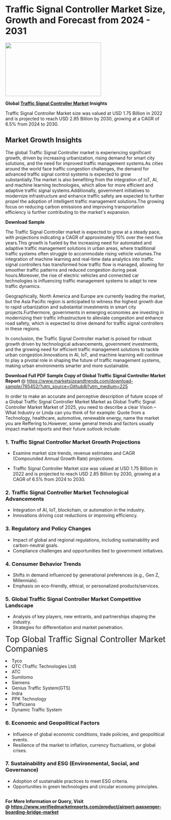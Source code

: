 <H1>Traffic Signal Controller Market Size, Growth and Forecast from 2024 - 2031</H1><img class="aligncenter size-medium wp-image-584254" src="https://thirdeyenews.in/wp-content/uploads/2024/09/Global-Market-Research-300x168.jpeg" alt="" width="300" height="168" /><p><strong>Global&nbsp;<a href="https://www.marketsizeandtrends.com/download-sample/765452/?utm_source=Github8j?utm_medium=225">Traffic Signal Controller Market</a> Insights</strong></p><p>Traffic Signal Controller Market size was valued at USD 1.75 Billion in 2022 and is projected to reach USD 2.85 Billion by 2030, growing at a CAGR of 6.5% from 2024 to 2030.</p><p><h2>Market Growth Insights</h2> <p>The global Traffic Signal Controller market is experiencing significant growth, driven by increasing urbanization, rising demand for smart city solutions, and the need for improved traffic management systems.As cities around the world face traffic congestion challenges, the demand for advanced traffic signal control systems is expected to grow substantially.The market is also benefiting from the integration of IoT, AI, and machine learning technologies, which allow for more efficient and adaptive traffic signal systems.Additionally, government initiatives to modernize infrastructure and enhance traffic safety are expected to further propel the adoption of intelligent traffic management solutions.The growing focus on reducing carbon emissions and improving transportation efficiency is further contributing to the market's expansion.</p> <p><strong>Download Sample</strong></p> <p>The Traffic Signal Controller market is expected to grow at a steady pace, with projections indicating a CAGR of approximately 10% over the next five years.This growth is fueled by the increasing need for automated and adaptive traffic management solutions in urban areas, where traditional traffic systems often struggle to accommodate rising vehicle volumes.The integration of machine learning and real-time data analytics into traffic signal controllers has transformed how traffic flow is managed, allowing for smoother traffic patterns and reduced congestion during peak hours.Moreover, the rise of electric vehicles and connected car technologies is influencing traffic management systems to adapt to new traffic dynamics.</p> <p>Geographically, North America and Europe are currently leading the market, but the Asia Pacific region is anticipated to witness the highest growth due to rapid urbanization and substantial investments in smart city projects.Furthermore, governments in emerging economies are investing in modernizing their traffic infrastructure to alleviate congestion and enhance road safety, which is expected to drive demand for traffic signal controllers in these regions.</p> <p>In conclusion, the Traffic Signal Controller market is poised for robust growth driven by technological advancements, government investments, and the growing need for efficient traffic management solutions to tackle urban congestion.Innovations in AI, IoT, and machine learning will continue to play a pivotal role in shaping the future of traffic management systems, making urban environments smarter and more sustainable.</p> <p><span class=""><strong>Download Full PDF Sample Copy of Global Traffic Signal Controller Market Report</strong> @ <a href="https://www.marketsizeandtrends.com/download-sample/765452/?utm_source=Github8j?utm_medium=225" target="_blank">https://www.marketsizeandtrends.com/download-sample/765452/?utm_source=Github8j?utm_medium=225</a></span></p><p>In order to make an accurate and perceptive description of future scope of a Global&nbsp;Traffic Signal Controller Market Market as Global&nbsp;Traffic Signal Controller Market Market of 2025, you need to describe a clear Vision &ndash; What Industry or Linda can you think of for example: Quote from a Technology, healthcare, automotive, renewable energy, name the market you are Reffering to.However, some general trends and factors usually impact market reports and their future outlook include:</p><h3>1.&nbsp;<strong>Traffic Signal Controller Market Growth Projections</strong></h3><ul><li>Examine market size trends, revenue estimates and CAGR (Compounded Annual Growth Rate) projections.</li><li><p>Traffic Signal Controller Market size was valued at USD 1.75 Billion in 2022 and is projected to reach USD 2.85 Billion by 2030, growing at a CAGR of 6.5% from 2024 to 2030.</p></li></ul><h3>2.&nbsp;<strong>Traffic Signal Controller Market Technological Advancements</strong></h3><ul><li>Integration of AI, IoT, blockchain, or automation in the industry.</li><li>Innovations driving cost reductions or improving efficiency.</li></ul><h3>3.&nbsp;<strong>Regulatory and Policy Changes</strong></h3><ul><li>Impact of global and regional regulations, including sustainability and carbon-neutral goals.</li><li>Compliance challenges and opportunities tied to government initiatives.</li></ul><h3>4.&nbsp;<strong>Consumer Behavior Trends</strong></h3><ul><li>Shifts in demand influenced by generational preferences (e.g., Gen Z, Millennials).</li><li>Emphasis on eco-friendly, ethical, or personalized products/services.</li></ul><h3>5.&nbsp;<strong>Global Traffic Signal Controller Market Competitive Landscape</strong></h3><ul><li>Analysis of key players, new entrants, and partnerships shaping the industry.</li><li>Strategies for differentiation and market penetration.</li></ul><p data-pm-slice="1 1 []"><span style="color: inherit; font-family: inherit; font-size: 25px;">Top Global Traffic Signal Controller Market Companies</span></p><div class="" data-test-id=""><p><li> Tyco</li><li> QTC (Traffic Technologies Ltd)</li><li> ATC</li><li> Sumitomo</li><li> Siemens</li><li> Genius Traffic System(GTS)</li><li> Indra</li><li> PPK Technology</li><li> Trafficsens</li><li> Dynamic Traffic System</li></p></div><h3>6.&nbsp;<strong>Economic and Geopolitical Factors</strong></h3><ul><li>Influence of global economic conditions, trade policies, and geopolitical events.</li><li>Resilience of the market to inflation, currency fluctuations, or global crises.</li></ul><h3>7.&nbsp;<strong>Sustainability and ESG (Environmental, Social, and Governance)</strong></h3><ul><li>Adoption of sustainable practices to meet ESG criteria.</li><li>Opportunities in green technologies and circular economy principles.</li></ul><h2><strong style="font-size: 14px;">For More Information or Query, Visit @&nbsp;</strong><a style="background-color: #ffffff; font-size: 14px;" href="https://www.marketsizeandtrends.com/report/traffic-signal-controller-market/" target="_blank">https://www.verifiedmarketreports.com/product/airport-passenger-boarding-bridge-market</a></h2>
